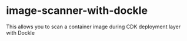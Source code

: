 # image-scanner-with-dockle
This allows you to scan a container image during CDK deployment layer with Dockle

